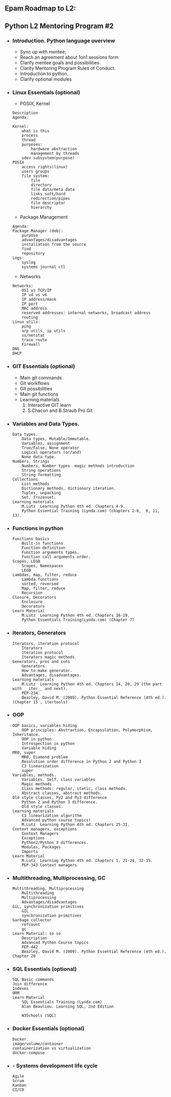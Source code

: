 ## Epam Roadmap to L2:


## Python L2 Mentoring Program #2
- ### Introduction. Python language overview
    - Sync up with mentee;
    - Reach an agreement about 1on1 sessions form
    - Clarify mentee goals and possibilities. 
    - Clarity Mentoring Program Rules of Conduct.
    - Introduction to python.
    - Clarify optional modules
- ### Linux Essentials (optional) 
    - POSIX, Kernel
    ```
    Description
    Agenda: 

    Kernel:
        what is this
        process
        thread
        purposes:
            hardware abstraction
            management by threads
        udev subsystem(purpose)
    POSIX
        access rights(linux)
        users groups
        file system:
            file
            directory
            file data/meta data
            links soft/hard
            redirection/pipes
            file descriptor
            hierarchy
    ```
    - Package Management
    ```
    Agenda:
    Package Manager (deb):
        purpose
        advantages/disadvantages
        installation from the source
        find
        repository
    Logs:
        syslog
        systems journal ctl
    ```
    - Networks
    ```
    Networks:
        OSI vs TCP/IP
        IP v4 vs v6
        IP address/mask
        IP port
        MAC address
        reserved addresses: internal networks, broadcast address
        routing
    Linux utils:
        ping 
        arp utils, ip utils
        ss/netstat
        trace route
        Firewall
    DNS
    DHCP
    
    ```
- ### GIT Essentials (optional)
    - Main git commands
    - Git workflows
    - Git possibilities
    - Main git functions
    - Learning materials
        1. Interactive GIT learn
        2.  S.Chacon and B.Straub Pro Git
- ### Variables and Data Types.
    ```
    Data types. 
        Data types, Mutable/Immutable.
        Variables, assignment
        True/False, None operator
        Logical operators (or/and)
        None data type.
    Numbers, Strings
        Numbers, Number types  magic methods introduction
        String operations
        String formatting
    Collections
        List methods
        Dictionary methods, dictionary iteration.
        Tuples, unpacking
        Set, frozenset. 
    Learning materials
        M.Lutz  Learning Python 4th ed. Chapters 4-9.
        Python Essential Training (Lynda.com) (chapters 2-6,  8, 11, 13).
    ```
- ### Functions in python
    ```
    Functions basics
        Built-in functions
        Function definition
        Function arguments types. 
        Function call arguments order.
    Scopes, LEGB
        Scopes, Namespaces
        LEGB
    Lambdas, map, filter, reduce
        Lambda functions
        sorted, reversed
        Map, filter, reduce
        Recursion
    Closure, Decorators
        Enclosure
        Decorators
    Learn Material
        M.Lutz  Learning Python 4th ed. Chapters 16-19.
        Python Essentials Training(Lynda.com) (Chapter 7)
    ```
- ### Iterators, Generators
    ```
    Iterators, iteration protocol
        Iterators
        Iteration protocol
        Iterators magic methods
    Generators, pros and cons
        Generators
        How to make generator.
        Advantages, disadvantages.
    Learning materials
        M.Lutz  Learning Python 4th ed. Chapters 14, 20, 29 (the part with __iter__ and next).
        PEP-234
        Beazley, David M. (2009). Python Essential Reference (4th ed.). (Chapter 15 , itertools)
    ```
- ### OOP
    ```
    OOP basics, variables hiding
        OOP principles: Abstraction, Encapsulation, Polymorphism, Inheritance.
        OOP in python
        Introspection in python
        Variable hiding
    MRO, super
        MRO, Diamond problem
        Resolution order difference in Python 2 and Python 3
        C3 linearization
        super
    Variables, methods. 
        Variables. Self, class variables
        Magic methods
        Class methods: regular, static, class methods.
        Abstract classes, abstract methods.
    Old style classes, Py2 and Py3 difference
        Python 2 and Python 3 difference.
        Old style classes.
    Learning materials
        C3 linearization algorithm
        Advanced python course topics! 
        M.Lutz  Learning Python 4th ed. Chapters 25-31.
    Context managers, exceptions
        Context Managers
        Exceptions
        Python2/Python 3 differences. 
        Modules, Packages
        Imports
    Learn Material
        M.Lutz  Learning Python 4th ed. Chapters 1, 21-24, 32-35.
        PEP-343 Context managers
    ```
- ### Multithreading, Multiprocessing, GC
    ```
    Multithreading, Multiprocessing
        Multithreading
        Multiprocessing
        Advantages/disadvantages
    GiL, synchronization primitives
        GIL
        synchronization primitives
    Garbage collector
        refcount
        gc    
    Learn Material: so so
        Description
        Advanced Python Course topics
        PEP-442
        Beazley, David M. (2009). Python Essential Reference (4th ed.). Chapter 20
    ```
- ### SQL Essentials (optional)
    ```
    SQL Basic commands
    Join difference
    Indexes
    ORM
    Learn Material
        SQL Essentials Training (Lynda.com)
        Alan Beaulieu. Learning SQL, 2nd Edition

        W3Schools (SQL)
    ```
- ### Docker Essentials (optional)
    ```
    Docker. 
    image/volume/container
    containerization vs virtualization
    docker-compose
    ```
- ###  - Systems development life cycle
    ```
    Agile
    Scrum
    Kanban
    CI/CD
    ```
